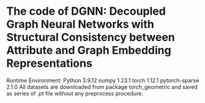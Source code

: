# The code of DGNN: Decoupled Graph Neural Networks with Structural Consistency between Attribute and Graph Embedding Representations
Runtime Environment:
Python 3.9.12
numpy 1.23.1
torch 1.12.1
pytorch-sparse 2.1.0
All datasets are downloaded from package torch_geometric and saved as series of .pt file without any preprocess procedure. 

